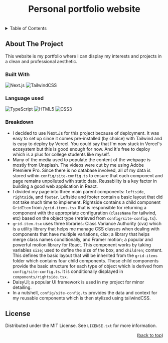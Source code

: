<!-- PROJECT LOGO -->
<br />
<div align="center">
  <h1 align="center">Personal portfolio website</h3>
</div>
<br>
<!-- TABLE OF CONTENTS -->
<details>
  <summary>Table of Contents</summary>
  <ol>
    <li>
      <a href="#about-the-project">About The Project</a>
      <ul>
        <li><a href="#built-with">Built With</a></li>
      </ul>
    </li>
    <li>
      <a href="#getting-started">Getting Started</a>
    </li>
    <li><a href="#license">License</a></li>
  </ol>
</details>

<!-- ABOUT THE PROJECT -->
## About The Project

This website is my portfolio where I can display my interests and projects in a clean and professional aesthetic.

### Built With
![Next.js](https://img.shields.io/badge/next.js-000000?style=for-the-badge&logo=nextdotjs&logoColor=white)
![TailwindCSS](https://img.shields.io/badge/Tailwind_CSS-38B2AC?style=for-the-badge&logo=tailwind-css&logoColor=white)

### Language used

![TypeScript](https://img.shields.io/badge/TypeScript-007ACC?style=for-the-badge&logo=typescript&logoColor=white)
![HTML5](https://img.shields.io/badge/html5-%23E34F26.svg?style=for-the-badge&logo=html5&logoColor=white)
![CSS3](https://img.shields.io/badge/css3-%231572B6.svg?style=for-the-badge&logo=css3&logoColor=white)

<!-- GETTING STARTED -->
### Breakdown 

* I decided to use Next.Js for this project because of deployment. It was easy to set up since it comes pre-installed (by choice) with Tailwind and is easy to deploy by Vercel. You could say that I'm now stuck in Vercel's ecosystem but this is good enough for now. And it's free to deploy which is a plus for college students like myself.
* Many of the media used to populate the content of the webpage is mostly from Unsplash. The videos were cut by me using Adobe Premiere Pro. Since there is no database involved, all of my data is stored within `config/site-config.ts` to ensure that each component and page remains unpolluted with static data. Reusability is a key factor in building a good web application in React. 
* I divided my page into three main parent components: `leftside`, `rightside`, and `footer`. Leftside and footer contain a basic layout that did not take much time to implement. Rightside contains a child component `GridItem` from `/grid-items.tsx` that is responsible for returning a component with the appropriate configuration (`className` for tailwind, etc) based on the object type (retrieved from `config/site-config.ts`).
* `grid-item.tsx` uses three libraries: Class Variance Authority (cva) which is a utility library that helps me manage CSS classes when dealing with components that have multiple variations, clsx; a library that helps merge class names conditionally, and Framer motion; a popular and powerful motion library for React. This component works by taking variables `size`; used to define the size of the box, and `children`; content. This defines the basic layout that will be inherited from the `grid-items` folder which contains four child components. These child components provide the basic structure for each type of object which is derived from `config/site-config.ts`. It is conditionally displayed in `components/rightside.tsx`.
* DaisyUI; a popular UI framework is used in my project for minor detailing.
* In a nutshell, `config/site-config.ts` provides the data and context for my reusable components which is then stylized using tailwindCSS. 
<!-- LICENSE -->
## License

Distributed under the MIT License. See `LICENSE.txt` for more information.

<p align="right">(<a href="#readme-top">back to top</a>)</p>




<!-- MARKDOWN LINKS & IMAGES -->
